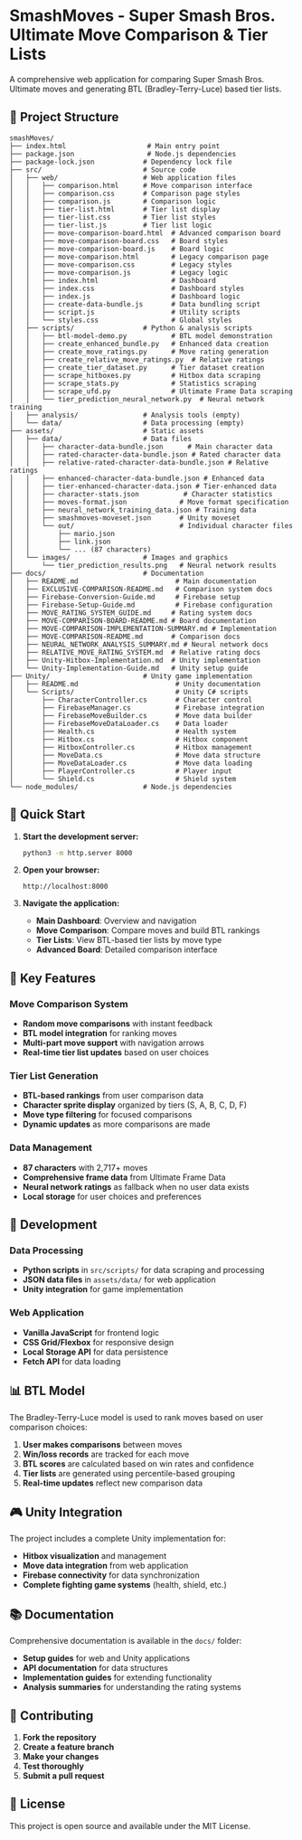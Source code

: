 # SmashMoves - Super Smash Bros. Ultimate Move Comparison & Tier Lists

A comprehensive web application for comparing Super Smash Bros. Ultimate moves and generating BTL (Bradley-Terry-Luce) based tier lists.

## 📁 Project Structure

```
smashMoves/
├── index.html                    # Main entry point
├── package.json                  # Node.js dependencies
├── package-lock.json            # Dependency lock file
├── src/                         # Source code
│   ├── web/                     # Web application files
│   │   ├── comparison.html      # Move comparison interface
│   │   ├── comparison.css       # Comparison page styles
│   │   ├── comparison.js        # Comparison logic
│   │   ├── tier-list.html       # Tier list display
│   │   ├── tier-list.css        # Tier list styles
│   │   ├── tier-list.js         # Tier list logic
│   │   ├── move-comparison-board.html  # Advanced comparison board
│   │   ├── move-comparison-board.css   # Board styles
│   │   ├── move-comparison-board.js    # Board logic
│   │   ├── move-comparison.html        # Legacy comparison page
│   │   ├── move-comparison.css         # Legacy styles
│   │   ├── move-comparison.js          # Legacy logic
│   │   ├── index.html                  # Dashboard
│   │   ├── index.css                   # Dashboard styles
│   │   ├── index.js                    # Dashboard logic
│   │   ├── create-data-bundle.js       # Data bundling script
│   │   ├── script.js                   # Utility scripts
│   │   └── styles.css                  # Global styles
│   ├── scripts/                 # Python & analysis scripts
│   │   ├── btl-model-demo.py           # BTL model demonstration
│   │   ├── create_enhanced_bundle.py   # Enhanced data creation
│   │   ├── create_move_ratings.py      # Move rating generation
│   │   ├── create_relative_move_ratings.py  # Relative ratings
│   │   ├── create_tier_dataset.py      # Tier dataset creation
│   │   ├── scrape_hitboxes.py          # Hitbox data scraping
│   │   ├── scrape_stats.py             # Statistics scraping
│   │   ├── scrape_ufd.py               # Ultimate Frame Data scraping
│   │   └── tier_prediction_neural_network.py  # Neural network training
│   ├── analysis/                # Analysis tools (empty)
│   └── data/                    # Data processing (empty)
├── assets/                      # Static assets
│   ├── data/                    # Data files
│   │   ├── character-data-bundle.json      # Main character data
│   │   ├── rated-character-data-bundle.json # Rated character data
│   │   ├── relative-rated-character-data-bundle.json # Relative ratings
│   │   ├── enhanced-character-data-bundle.json # Enhanced data
│   │   ├── tier-enhanced-character-data.json # Tier-enhanced data
│   │   ├── character-stats.json           # Character statistics
│   │   ├── moves-format.json             # Move format specification
│   │   ├── neural_network_training_data.json # Training data
│   │   ├── smashmoves-moveset.json       # Unity moveset
│   │   └── out/                          # Individual character files
│   │       ├── mario.json
│   │       ├── link.json
│   │       └── ... (87 characters)
│   └── images/                  # Images and graphics
│       └── tier_prediction_results.png   # Neural network results
├── docs/                        # Documentation
│   ├── README.md                        # Main documentation
│   ├── EXCLUSIVE-COMPARISON-README.md   # Comparison system docs
│   ├── Firebase-Conversion-Guide.md     # Firebase setup
│   ├── Firebase-Setup-Guide.md          # Firebase configuration
│   ├── MOVE_RATING_SYSTEM_GUIDE.md     # Rating system docs
│   ├── MOVE-COMPARISON-BOARD-README.md # Board documentation
│   ├── MOVE-COMPARISON-IMPLEMENTATION-SUMMARY.md # Implementation
│   ├── MOVE-COMPARISON-README.md       # Comparison docs
│   ├── NEURAL_NETWORK_ANALYSIS_SUMMARY.md # Neural network docs
│   ├── RELATIVE_MOVE_RATING_SYSTEM.md  # Relative rating docs
│   ├── Unity-Hitbox-Implementation.md  # Unity implementation
│   └── Unity-Implementation-Guide.md   # Unity setup guide
├── Unity/                       # Unity game implementation
│   ├── README.md                        # Unity documentation
│   └── Scripts/                         # Unity C# scripts
│       ├── CharacterController.cs       # Character control
│       ├── FirebaseManager.cs           # Firebase integration
│       ├── FirebaseMoveBuilder.cs       # Move data builder
│       ├── FirebaseMoveDataLoader.cs    # Data loader
│       ├── Health.cs                    # Health system
│       ├── Hitbox.cs                    # Hitbox component
│       ├── HitboxController.cs          # Hitbox management
│       ├── MoveData.cs                  # Move data structure
│       ├── MoveDataLoader.cs            # Move data loading
│       ├── PlayerController.cs          # Player input
│       └── Shield.cs                    # Shield system
└── node_modules/                # Node.js dependencies
```

## 🚀 Quick Start

1. **Start the development server:**
   ```bash
   python3 -m http.server 8000
   ```

2. **Open your browser:**
   ```
   http://localhost:8000
   ```

3. **Navigate the application:**
   - **Main Dashboard**: Overview and navigation
   - **Move Comparison**: Compare moves and build BTL rankings
   - **Tier Lists**: View BTL-based tier lists by move type
   - **Advanced Board**: Detailed comparison interface

## 🎯 Key Features

### Move Comparison System
- **Random move comparisons** with instant feedback
- **BTL model integration** for ranking moves
- **Multi-part move support** with navigation arrows
- **Real-time tier list updates** based on user choices

### Tier List Generation
- **BTL-based rankings** from user comparison data
- **Character sprite display** organized by tiers (S, A, B, C, D, F)
- **Move type filtering** for focused comparisons
- **Dynamic updates** as more comparisons are made

### Data Management
- **87 characters** with 2,717+ moves
- **Comprehensive frame data** from Ultimate Frame Data
- **Neural network ratings** as fallback when no user data exists
- **Local storage** for user choices and preferences

## 🔧 Development

### Data Processing
- **Python scripts** in `src/scripts/` for data scraping and processing
- **JSON data files** in `assets/data/` for web application
- **Unity integration** for game implementation

### Web Application
- **Vanilla JavaScript** for frontend logic
- **CSS Grid/Flexbox** for responsive design
- **Local Storage API** for data persistence
- **Fetch API** for data loading

## 📊 BTL Model

The Bradley-Terry-Luce model is used to rank moves based on user comparison choices:

1. **User makes comparisons** between moves
2. **Win/loss records** are tracked for each move
3. **BTL scores** are calculated based on win rates and confidence
4. **Tier lists** are generated using percentile-based grouping
5. **Real-time updates** reflect new comparison data

## 🎮 Unity Integration

The project includes a complete Unity implementation for:
- **Hitbox visualization** and management
- **Move data integration** from web application
- **Firebase connectivity** for data synchronization
- **Complete fighting game systems** (health, shield, etc.)

## 📚 Documentation

Comprehensive documentation is available in the `docs/` folder:
- **Setup guides** for web and Unity applications
- **API documentation** for data structures
- **Implementation guides** for extending functionality
- **Analysis summaries** for understanding the rating systems

## 🤝 Contributing

1. **Fork the repository**
2. **Create a feature branch**
3. **Make your changes**
4. **Test thoroughly**
5. **Submit a pull request**

## 📄 License

This project is open source and available under the MIT License.
